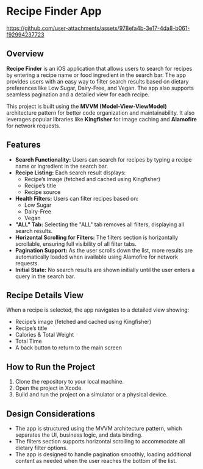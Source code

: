 # Recipe Finder App

https://github.com/user-attachments/assets/978efa4b-3e17-4da8-b061-f92994237723

## Overview
**Recipe Finder** is an iOS application that allows users to search for recipes by entering a recipe name or food ingredient in the search bar. The app provides users with an easy way to filter search results based on dietary preferences like Low Sugar, Dairy-Free, and Vegan. The app also supports seamless pagination and a detailed view for each recipe.

This project is built using the **MVVM (Model-View-ViewModel)** architecture pattern for better code organization and maintainability. It also leverages popular libraries like **Kingfisher** for image caching and **Alamofire** for network requests.

## Features
- **Search Functionality:** Users can search for recipes by typing a recipe name or ingredient in the search bar.
- **Recipe Listing:** Each search result displays:
  - Recipe’s image (fetched and cached using Kingfisher)
  - Recipe’s title
  - Recipe source
- **Health Filters:** Users can filter recipes based on:
  - Low Sugar
  - Dairy-Free
  - Vegan
- **"ALL" Tab:** Selecting the "ALL" tab removes all filters, displaying all search results.
- **Horizontal Scrolling for Filters:** The filters section is horizontally scrollable, ensuring full visibility of all filter tabs.
- **Pagination Support:** As the user scrolls down the list, more results are automatically loaded when available using Alamofire for network requests.
- **Initial State:** No search results are shown initially until the user enters a query in the search bar.

## Recipe Details View
When a recipe is selected, the app navigates to a detailed view showing:
- Recipe’s image (fetched and cached using Kingfisher)
- Recipe’s title
- Calories & Total Weight
- Total Time
- A back button to return to the main screen

## How to Run the Project
1. Clone the repository to your local machine.
2. Open the project in Xcode.
3. Build and run the project on a simulator or a physical device.

## Design Considerations
- The app is structured using the MVVM architecture pattern, which separates the UI, business logic, and data binding.
- The filters section supports horizontal scrolling to accommodate all dietary filter options.
- The app is designed to handle pagination smoothly, loading additional content as needed when the user reaches the bottom of the list.

